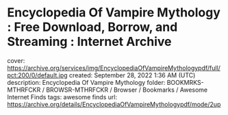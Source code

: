 # Encyclopedia Of Vampire Mythology : Free Download, Borrow, and Streaming : Internet Archive

cover: https://archive.org/services/img/EncyclopediaOfVampireMythologypdf/full/pct:200/0/default.jpg
created: September 28, 2022 1:36 AM (UTC)
description: Encyclopedia Of Vampire Mythology
folder: BOOKMRKS-MTHRFCKR / BROWSR-MTHRFCKR / Browser / Bookmarks / Awesome Internet Finds
tags: awesome finds
url: https://archive.org/details/EncyclopediaOfVampireMythologypdf/mode/2up